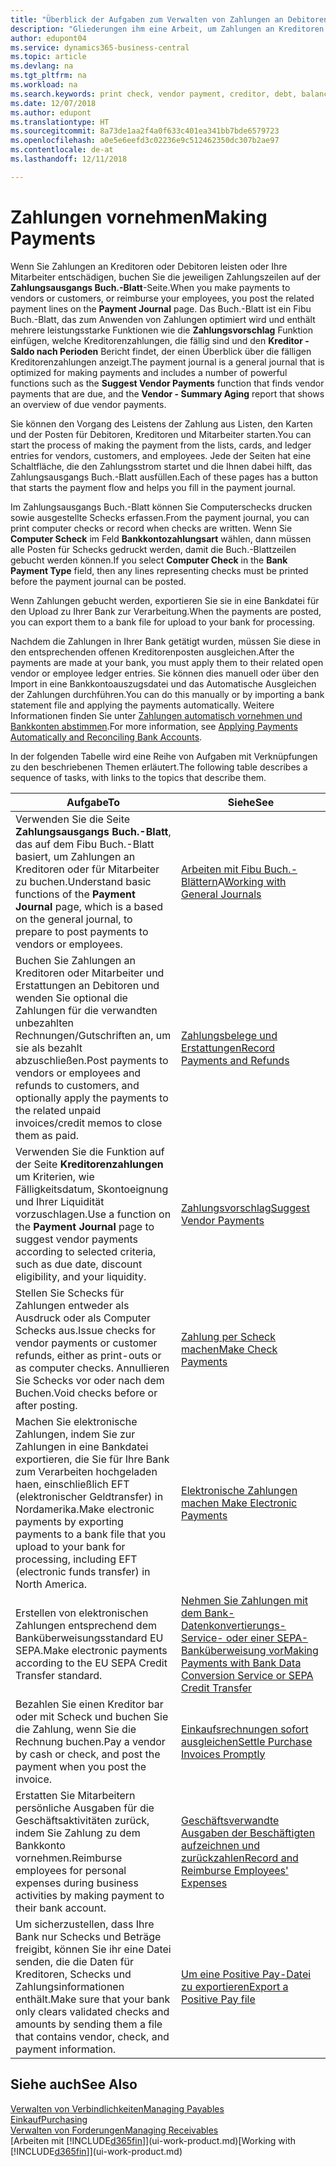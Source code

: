 ```yaml
---
title: "Überblick der Aufgaben zum Verwalten von Zahlungen an Debitoren | Microsoft Docs"
description: "Gliederungen ihm eine Arbeit, um Zahlungen an Kreditoren oder zu den Gläubigern, einschließlich Buchungszahlungszeilen und das Anzeigen einer Übersicht über den fälligen Saldo zu verwalten."
author: edupont04
ms.service: dynamics365-business-central
ms.topic: article
ms.devlang: na
ms.tgt_pltfrm: na
ms.workload: na
ms.search.keywords: print check, vendor payment, creditor, debt, balance due, AP
ms.date: 12/07/2018
ms.author: edupont
ms.translationtype: HT
ms.sourcegitcommit: 8a73de1aa2f4a0f633c401ea341bb7bde6579723
ms.openlocfilehash: a0e5e6eefd3c02236e9c512462350dc307b2ae97
ms.contentlocale: de-at
ms.lasthandoff: 12/11/2018

---
```

# <a name="making-payments"></a><span data-ttu-id="9b40f-103">Zahlungen vornehmen</span><span class="sxs-lookup"><span data-stu-id="9b40f-103">Making Payments</span></span>

<span data-ttu-id="9b40f-104">Wenn Sie Zahlungen an Kreditoren oder Debitoren leisten oder Ihre Mitarbeiter entschädigen, buchen Sie die jeweiligen Zahlungszeilen auf der **Zahlungsausgangs Buch.-Blatt**-Seite.</span><span class="sxs-lookup"><span data-stu-id="9b40f-104">When you make payments to vendors or customers, or reimburse your employees, you post the related payment lines on the **Payment Journal** page.</span></span> <span data-ttu-id="9b40f-105">Das Buch.-Blatt ist ein Fibu Buch.-Blatt, das zum Anwenden von Zahlungen optimiert wird und enthält mehrere leistungsstarke Funktionen wie die **Zahlungsvorschlag** Funktion einfügen, welche Kreditorenzahlungen, die fällig sind und den **Kreditor - Saldo nach Perioden** Bericht findet, der einen Überblick über die fälligen Kreditorenzahlungen anzeigt.</span><span class="sxs-lookup"><span data-stu-id="9b40f-105">The payment journal is a general journal that is optimized for making payments and includes a number of powerful functions such as the **Suggest Vendor Payments** function that finds vendor payments that are due, and the **Vendor - Summary Aging** report that shows an overview of due vendor payments.</span></span>  

<span data-ttu-id="9b40f-106">Sie können den Vorgang des Leistens der Zahlung aus Listen, den Karten und der Posten für Debitoren, Kreditoren und Mitarbeiter starten.</span><span class="sxs-lookup"><span data-stu-id="9b40f-106">You can start the process of making the payment from the lists, cards, and ledger entries for vendors, customers, and employees.</span></span> <span data-ttu-id="9b40f-107">Jede der Seiten hat eine Schaltfläche, die den Zahlungsstrom startet und die Ihnen dabei hilft, das Zahlungsausgangs Buch.-Blatt ausfüllen.</span><span class="sxs-lookup"><span data-stu-id="9b40f-107">Each of these pages has a button that starts the payment flow and helps you fill in the payment journal.</span></span>  

<span data-ttu-id="9b40f-108">Im Zahlungsausgangs Buch.-Blatt können Sie Computerschecks drucken sowie ausgestellte Schecks erfassen.</span><span class="sxs-lookup"><span data-stu-id="9b40f-108">From the payment journal, you can print computer checks or record when checks are written.</span></span> <span data-ttu-id="9b40f-109">Wenn Sie **Computer Scheck** im Feld **Bankkontozahlungsart** wählen, dann müssen alle Posten für Schecks gedruckt werden, damit die Buch.-Blattzeilen gebucht werden können.</span><span class="sxs-lookup"><span data-stu-id="9b40f-109">If you select **Computer Check** in the **Bank Payment Type** field, then any lines representing checks must be printed before the payment journal can be posted.</span></span>

<span data-ttu-id="9b40f-110">Wenn Zahlungen gebucht werden, exportieren Sie sie in eine Bankdatei für den Upload zu Ihrer Bank zur Verarbeitung.</span><span class="sxs-lookup"><span data-stu-id="9b40f-110">When the payments are posted, you can export them to a bank file for upload to your bank for processing.</span></span>

<span data-ttu-id="9b40f-111">Nachdem die Zahlungen in Ihrer Bank getätigt wurden, müssen Sie diese in den entsprechenden offenen Kreditorenposten ausgleichen.</span><span class="sxs-lookup"><span data-stu-id="9b40f-111">After the payments are made at your bank, you must apply them to their related open vendor or employee ledger entries.</span></span> <span data-ttu-id="9b40f-112">Sie können dies manuell oder über den Import in eine Bankkontoauszugsdatei und das Automatische Ausgleichen der Zahlungen durchführen.</span><span class="sxs-lookup"><span data-stu-id="9b40f-112">You can do this manually or by importing a bank statement file and applying the payments automatically.</span></span> <span data-ttu-id="9b40f-113">Weitere Informationen finden Sie unter [Zahlungen automatisch vornehmen und Bankkonten abstimmen](receivables-apply-payments-auto-reconcile-bank-accounts.md).</span><span class="sxs-lookup"><span data-stu-id="9b40f-113">For more information, see [Applying Payments Automatically and Reconciling Bank Accounts](receivables-apply-payments-auto-reconcile-bank-accounts.md).</span></span>

<span data-ttu-id="9b40f-114">In der folgenden Tabelle wird eine Reihe von Aufgaben mit Verknüpfungen zu den beschriebenen Themen erläutert.</span><span class="sxs-lookup"><span data-stu-id="9b40f-114">The following table describes a sequence of tasks, with links to the topics that describe them.</span></span>

| <span data-ttu-id="9b40f-115">Aufgabe</span><span class="sxs-lookup"><span data-stu-id="9b40f-115">To</span></span> | <span data-ttu-id="9b40f-116">Siehe</span><span class="sxs-lookup"><span data-stu-id="9b40f-116">See</span></span> |
| --- | --- |
|<span data-ttu-id="9b40f-117">Verwenden Sie die Seite **Zahlungsausgangs Buch.-Blatt**, das auf dem Fibu Buch.-Blatt basiert, um Zahlungen an Kreditoren oder für Mitarbeiter zu buchen.</span><span class="sxs-lookup"><span data-stu-id="9b40f-117">Understand basic functions of the **Payment Journal** page, which is a based on the general journal, to prepare to post payments to vendors or employees.</span></span>|<span data-ttu-id="9b40f-118">[Arbeiten mit Fibu Buch.-Blättern](ui-work-general-journals.md)A</span><span class="sxs-lookup"><span data-stu-id="9b40f-118">[Working with General Journals](ui-work-general-journals.md)</span></span>|
|<span data-ttu-id="9b40f-119">Buchen Sie Zahlungen an Kreditoren oder Mitarbeiter und Erstattungen an Debitoren und wenden Sie optional die Zahlungen für die verwandten unbezahlten Rechnungen/Gutschriften an, um sie als bezahlt abzuschließen.</span><span class="sxs-lookup"><span data-stu-id="9b40f-119">Post payments to vendors or employees and refunds to customers, and optionally apply the payments to the related unpaid invoices/credit memos to close them as paid.</span></span>|[<span data-ttu-id="9b40f-120">Zahlungsbelege und Erstattungen</span><span class="sxs-lookup"><span data-stu-id="9b40f-120">Record Payments and Refunds</span></span>](payables-how-post-payments-refunds.md)|
| <span data-ttu-id="9b40f-121">Verwenden Sie die Funktion auf der Seite **Kreditorenzahlungen** um Kriterien, wie Fälligkeitsdatum, Skontoeignung und Ihrer Liquidität vorzuschlagen.</span><span class="sxs-lookup"><span data-stu-id="9b40f-121">Use a function on the **Payment Journal** page to suggest vendor payments according to selected criteria, such as due date, discount eligibility, and your liquidity.</span></span> |[<span data-ttu-id="9b40f-122">Zahlungsvorschlag</span><span class="sxs-lookup"><span data-stu-id="9b40f-122">Suggest Vendor Payments</span></span>](payables-how-suggest-vendor-payments.md) |
| <span data-ttu-id="9b40f-123">Stellen Sie Schecks für Zahlungen entweder als Ausdruck oder als Computer Schecks aus.</span><span class="sxs-lookup"><span data-stu-id="9b40f-123">Issue checks for vendor payments or customer refunds, either as print-outs or as computer checks.</span></span> <span data-ttu-id="9b40f-124">Annullieren Sie Schecks vor oder nach dem Buchen.</span><span class="sxs-lookup"><span data-stu-id="9b40f-124">Void checks before or after posting.</span></span> |[<span data-ttu-id="9b40f-125">Zahlung per Scheck machen</span><span class="sxs-lookup"><span data-stu-id="9b40f-125">Make Check Payments</span></span>](payables-how-work-checks.md) |
|<span data-ttu-id="9b40f-126">Machen Sie elektronische Zahlungen, indem Sie  zur Zahlungen in eine Bankdatei exportieren, die Sie für Ihre Bank zum Verarbeiten hochgeladen haen, einschließlich EFT (elektronischer Geldtransfer) in Nordamerika.</span><span class="sxs-lookup"><span data-stu-id="9b40f-126">Make electronic payments by exporting payments to a bank file that you upload to your bank for processing, including EFT (electronic funds transfer) in North America.</span></span> |[<span data-ttu-id="9b40f-127">Elektronische Zahlungen machen </span><span class="sxs-lookup"><span data-stu-id="9b40f-127">Make Electronic Payments</span></span>](payables-how-export-payments-bank-file.md)|
|<span data-ttu-id="9b40f-128">Erstellen von elektronischen Zahlungen entsprechend dem Banküberweisungsstandard EU SEPA.</span><span class="sxs-lookup"><span data-stu-id="9b40f-128">Make electronic payments according to the EU SEPA Credit Transfer standard.</span></span>|[<span data-ttu-id="9b40f-129">Nehmen Sie Zahlungen mit dem Bank-Datenkonvertierungs-Service- oder einer SEPA-Banküberweisung vor</span><span class="sxs-lookup"><span data-stu-id="9b40f-129">Making Payments with Bank Data Conversion Service or SEPA Credit Transfer</span></span>](finance-make-payments-with-bank-data-conversion-service-or-sepa-credit-transfer.md)|
| <span data-ttu-id="9b40f-130">Bezahlen Sie einen Kreditor bar oder mit Scheck und buchen Sie die Zahlung, wenn Sie die Rechnung buchen.</span><span class="sxs-lookup"><span data-stu-id="9b40f-130">Pay a vendor by cash or check, and post the payment when you post the invoice.</span></span> |[<span data-ttu-id="9b40f-131">Einkaufsrechnungen sofort ausgleichen</span><span class="sxs-lookup"><span data-stu-id="9b40f-131">Settle Purchase Invoices Promptly</span></span>](finance-how-to-settle-purchase-invoices-promptly.md) |
|<span data-ttu-id="9b40f-132">Erstatten Sie Mitarbeitern persönliche Ausgaben für die Geschäftsaktivitäten zurück, indem Sie Zahlung zu dem Bankkonto vornehmen.</span><span class="sxs-lookup"><span data-stu-id="9b40f-132">Reimburse employees for personal expenses during business activities by making payment to their bank account.</span></span>|[<span data-ttu-id="9b40f-133">Geschäftsverwandte Ausgaben der Beschäftigten aufzeichnen und zurückzahlen</span><span class="sxs-lookup"><span data-stu-id="9b40f-133">Record and Reimburse Employees' Expenses</span></span>](finance-how-record-reimburse-employee-expenses.md)|
| <span data-ttu-id="9b40f-134">Um sicherzustellen, dass Ihre Bank nur Schecks und Beträge freigibt, können Sie ihr eine Datei senden, die die Daten für Kreditoren, Schecks und Zahlungsinformationen enthält.</span><span class="sxs-lookup"><span data-stu-id="9b40f-134">Make sure that your bank only clears validated checks and amounts by sending them a file that contains vendor, check, and payment information.</span></span> |[<span data-ttu-id="9b40f-135">Um eine Positive Pay-Datei zu exportieren</span><span class="sxs-lookup"><span data-stu-id="9b40f-135">Export a Positive Pay file</span></span>](finance-how-positive-pay.md) |

## <a name="see-also"></a><span data-ttu-id="9b40f-136">Siehe auch</span><span class="sxs-lookup"><span data-stu-id="9b40f-136">See Also</span></span>
[<span data-ttu-id="9b40f-137">Verwalten von Verbindlichkeiten</span><span class="sxs-lookup"><span data-stu-id="9b40f-137">Managing Payables</span></span>](payables-manage-payables.md)  
[<span data-ttu-id="9b40f-138">Einkauf</span><span class="sxs-lookup"><span data-stu-id="9b40f-138">Purchasing</span></span>](purchasing-manage-purchasing.md)  
[<span data-ttu-id="9b40f-139">Verwalten von Forderungen</span><span class="sxs-lookup"><span data-stu-id="9b40f-139">Managing Receivables</span></span>](receivables-manage-receivables.md)  
<span data-ttu-id="9b40f-140">[Arbeiten mit [!INCLUDE[d365fin](includes/d365fin_md.md)]](ui-work-product.md)</span><span class="sxs-lookup"><span data-stu-id="9b40f-140">[Working with [!INCLUDE[d365fin](includes/d365fin_md.md)]](ui-work-product.md)</span></span>  

